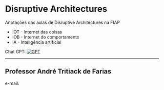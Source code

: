 # Disruptive Architectures

Anotações das aulas de Disruptive Architectures na FIAP

* IOT - Internet das coisas
* IOB - Internet do comportamento
* IA - Inteligência artifícial

Chat GPT: [![GPT](https://img.shields.io/badge/Chat-GPT-blue)](https://chat.openai.com/chat)

---

## Professor André Tritiack de Farias

e-mail: